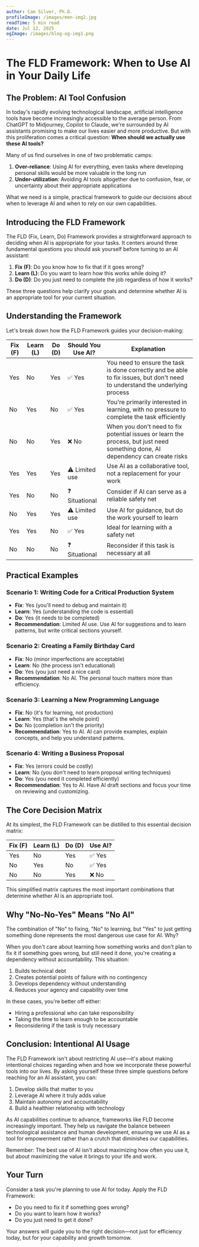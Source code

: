 ```yaml
---
author: Cam Silver, Ph.D.
profileImage: /images/men-img2.jpg
readTime: 5 min read
date: Jul 12, 2025
ogImage: /images/blog-og-img1.png
---
```


# The FLD Framework: When to Use AI in Your Daily Life

## The Problem: AI Tool Confusion

In today's rapidly evolving technological landscape, artificial intelligence tools have become increasingly accessible to the average person. From ChatGPT to Midjourney, Copilot to Claude, we're surrounded by AI assistants promising to make our lives easier and more productive. But with this proliferation comes a critical question: **When should we actually use these AI tools?**

Many of us find ourselves in one of two problematic camps:

1. **Over-reliance**: Using AI for everything, even tasks where developing personal skills would be more valuable in the long run
2. **Under-utilization**: Avoiding AI tools altogether due to confusion, fear, or uncertainty about their appropriate applications

What we need is a simple, practical framework to guide our decisions about when to leverage AI and when to rely on our own capabilities.

## Introducing the FLD Framework

The FLD (Fix, Learn, Do) Framework provides a straightforward approach to deciding when AI is appropriate for your tasks. It centers around three fundamental questions you should ask yourself before turning to an AI assistant:

1. **Fix (F)**: Do you know how to fix that if it goes wrong?
2. **Learn (L)**: Do you want to learn how this works while doing it?
3. **Do (D)**: Do you just need to complete the job regardless of how it works?

These three questions help clarify your goals and determine whether AI is an appropriate tool for your current situation.

## Understanding the Framework

Let's break down how the FLD Framework guides your decision-making:

| Fix (F) | Learn (L) | Do (D) | Should You Use AI? | Explanation |
|---------|-----------|--------|-------------------|-------------|
| Yes | No | Yes | ✅ Yes | You need to ensure the task is done correctly and be able to fix issues, but don't need to understand the underlying process |
| No | Yes | No | ✅ Yes | You're primarily interested in learning, with no pressure to complete the task efficiently |
| No | No | Yes | ❌ No | When you don't need to fix potential issues or learn the process, but just need something done, AI dependency can create risks |
| Yes | Yes | Yes | ⚠️ Limited use | Use AI as a collaborative tool, not a replacement for your work |
| Yes | No | No | ❓ Situational | Consider if AI can serve as a reliable safety net |
| No | Yes | Yes | ⚠️ Limited use | Use AI for guidance, but do the work yourself to learn |
| Yes | Yes | No | ✅ Yes | Ideal for learning with a safety net |
| No | No | No | ❓ Situational | Reconsider if this task is necessary at all |

## Practical Examples

### Scenario 1: Writing Code for a Critical Production System
- **Fix**: Yes (you'll need to debug and maintain it)
- **Learn**: Yes (understanding the code is essential)
- **Do**: Yes (it needs to be completed)
- **Recommendation**: Limited AI use. Use AI for suggestions and to learn patterns, but write critical sections yourself.

### Scenario 2: Creating a Family Birthday Card
- **Fix**: No (minor imperfections are acceptable)
- **Learn**: No (the process isn't educational)
- **Do**: Yes (you just need a nice card)
- **Recommendation**: No AI. The personal touch matters more than efficiency.

### Scenario 3: Learning a New Programming Language
- **Fix**: No (it's for learning, not production)
- **Learn**: Yes (that's the whole point)
- **Do**: No (completion isn't the priority)
- **Recommendation**: Yes to AI. AI can provide examples, explain concepts, and help you understand patterns.

### Scenario 4: Writing a Business Proposal
- **Fix**: Yes (errors could be costly)
- **Learn**: No (you don't need to learn proposal writing techniques)
- **Do**: Yes (you need it completed efficiently)
- **Recommendation**: Yes to AI. Have AI draft sections and focus your time on reviewing and customizing.

## The Core Decision Matrix

At its simplest, the FLD Framework can be distilled to this essential decision matrix:

| Fix (F) | Learn (L) | Do (D) | Use AI? |
|---------|-----------|--------|---------|
| Yes | No | Yes | ✅ Yes |
| No | Yes | No | ✅ Yes |
| No | No | Yes | ❌ No |

This simplified matrix captures the most important combinations that determine whether AI is an appropriate tool.

## Why "No-No-Yes" Means "No AI"

The combination of "No" to fixing, "No" to learning, but "Yes" to just getting something done represents the most dangerous use case for AI. Why?

When you don't care about learning how something works and don't plan to fix it if something goes wrong, but still need it done, you're creating a dependency without accountability. This situation:

1. Builds technical debt
2. Creates potential points of failure with no contingency
3. Develops dependency without understanding
4. Reduces your agency and capability over time

In these cases, you're better off either:
- Hiring a professional who can take responsibility
- Taking the time to learn enough to be accountable
- Reconsidering if the task is truly necessary

## Conclusion: Intentional AI Usage

The FLD Framework isn't about restricting AI use—it's about making intentional choices regarding when and how we incorporate these powerful tools into our lives. By asking yourself these three simple questions before reaching for an AI assistant, you can:

1. Develop skills that matter to you
2. Leverage AI where it truly adds value
3. Maintain autonomy and accountability
4. Build a healthier relationship with technology

As AI capabilities continue to advance, frameworks like FLD become increasingly important. They help us navigate the balance between technological assistance and human development, ensuring we use AI as a tool for empowerment rather than a crutch that diminishes our capabilities.

Remember: The best use of AI isn't about maximizing how often you use it, but about maximizing the value it brings to your life and work.

## Your Turn

Consider a task you're planning to use AI for today. Apply the FLD Framework:
- Do you need to fix it if something goes wrong?
- Do you want to learn how it works?
- Do you just need to get it done?

Your answers will guide you to the right decision—not just for efficiency today, but for your capability and growth tomorrow.
